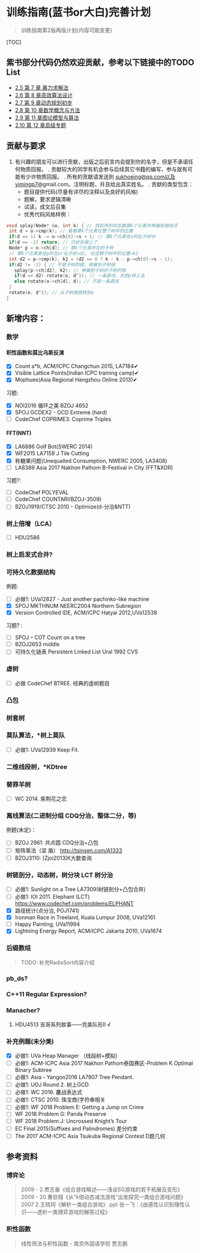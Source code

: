 # 训练指南(蓝书or大白)完善计划

>  训练指南第2版再版计划(内容可能变更)

[TOC]

## 紫书部分代码仍然欢迎贡献，参考以下链接中的TODO List

- [2.5 第 7 章 暴力求解法](ch07)
- [2.6 第 8 章高效算法设计](ch08)
- [2.7 第 9 章动态规划初步](ch09)
- [2.8 第 10 章数学概念与方法](ch10)
- [2.9 第 11 章图论模型与算法](ch11)
- [2.10 第 12 章高级专题](ch12)

## 贡献与要求
1.	有兴趣的朋友可以进行贡献，出版之后前言内会提到你的名字，但是不承诺任何物质回报。
	.	贡献较大的同学有机会参与后续其它书籍的编写，参与就有可能有少许物质回报。
	.	所有的贡献请发送到 sukhoeing@qq.com以及yimingp7@gmail.com。注明标题，并且给出真实姓名。
	.	贡献的类型包含：
    -	题目提供代码(尽量有详尽的注释以及良好的风格)
    -	题解，要求逻辑清晰
    - 试读，成文后召集
    - 优秀代码风格样例：

``` cpp
void splay(Node* &o, int k) { // 找到序列的左数第k个元素并伸展到根结点
 int d = o->cmp(k); // 看看第k个元素在整个树中的位置
 if(d == 1) k -= o->ch[0]->s + 1; // 第k个元素在o的右子树中
 if(d == -1) return; // 已经在根上了
 Node* p = o->ch[d]; // 第k个元素所在的子树
 // 第k个元素是在p的左or右子树→d2, 在这颗子树中的位置→k2
 int d2 = p->cmp(k), k2 = (d2 == 0 ? k : k - p->ch[0]->s - 1);
 if(d2 != -1) { // 不是子树的根，伸展到子树根
   splay(p->ch[d2], k2); // 伸展到子树的子树的根
   if(d == d2) rotate(o, d^1); // 一条直线，先把p转上去
   else rotate(o->ch[d], d); // 不是一条直线
 } 
 rotate(o, d^1); // 从子树根旋转到o
}
```
## 新增内容：

### 数学
#### 积性函数和莫比乌斯反演
- [x] Count a*b, ACM/ICPC Changchun 2015, LA7184✔
- [x] Visible Lattice Points(Indian ICPC training camp)✔
- [x] Mophues(Asia Regional Hangzhou Online 2013)✔

习题:

- [x] NOI2016 循环之美 BZOJ 4652
- [x] SPOJ GCDEX2 - GCD Extreme (hard)
- [ ] CodeChef COPRIME3: Coprime Triples

#### FFT(NNT)
- [x] LA6886 Golf Bot(SWERC 2014)
- [x] WF2015 LA7159 J Tile Cutting
- [x] 称糖果问题(Unequalled Consumption, NWERC 2005, LA3408)
- [ ] LA8389 Asia 2017 Nakhon Pathom B-Festival in City (FFT&XOR)

习题?:
- [ ] CodeChef POLYEVAL
- [ ] CodeChef COUNTARI(BZOJ-3509)
- [ ] BZOJ1919/CTSC 2010 - Optimize(d-分治&NTT)

### 树上倍增（LCA）
- [ ] HDU2586

### 树上启发式合并?

### 可持久化数据结构
例题:
- [ ] 必做1: UVa12827 - Just another pachinko-like machine
- [x] SPOJ MKTHNUM NEERC2004 Northern Subregion
- [x] Version Controlled IDE, ACM/ICPC Hatyai 2012,UVa12538

习题?  : 
- [ ]  SPOJ – COT Count on a tree 
- [ ] BZOJ2653 middle
- [ ] 可持久化链表 Persistent Linked List Ural 1992 CVS

### 虚树
- [ ] 必做 CodeChef BTREE. 经典的虚树题目
### 凸包
### 树套树

### 莫队算法，*树上莫队

- [ ] 必做1: UVa12939 Keep Fit. 

### 二维线段树，*KDtree
### 替罪羊树

- [ ] WC 2014. 紫荆花之恋

### 离线算法(二进制分组 CDQ分治，整体二分，等)
例题(未定)：
- [ ] BZOJ 2961: 共点圆  CDQ分治+凸包
- [ ] 矩阵乘法（梁 盾） http://tsinsen.com/A1333
- [ ] BZOJ3110: [Zjoi2013]K大数查询
### 树链剖分，动态树，树分块 LCT  树分治
- [ ] 必做1: Sunlight on a Tree LA7309(树链剖分+凸包合并)
- [ ] 必做1: IOI 2011. Elephant (LCT)   https://www.codechef.com/problems/ELPHANT
- [x] 路径统计(点分治, POJ1741)
- [x] Ironman Race in Treeland, Kuala Lumpur 2008, UVa12161
- [ ] Happy Painting, UVa11994
- [x] Lightning Energy Report, ACM/ICPC Jakarta 2010, UVa1674

### 后缀数组
> TODO: 补充RadixSort内容介绍

### pb_ds?

### C++11 Regular Expression?

### Manacher?

1. HDU4513 吉哥系列故事——完美队形II √ 

### 补充例题(未分类)
- [x] 必做1: UVa Heap Manager （线段树+模拟)
- [ ] 必做1: ACM-ICPC Asia 2017 Nakhon Pathom泰国赛区-Problem K Optimal Binary Subtree
- [ ] 必做1: Asia - Yangon2016 LA7807 Tree Pendant. 
- [ ] 必做1: UOJ Round 2. 树上GCD
- [ ] 必做1: WC 2016. 鏖战表达式
- [ ] 必做1: CTSC 2010. 珠宝商(字符串相关
- [ ] 必做1: WF 2018 Problem E: Getting a Jump on Crime
- [ ] WF 2018 Problem G: Panda Preserve
- [ ] WF 2018 Problem J: Uncrossed Knight’s Tour
- [ ] EC Final 2015(Suffixes and Palindromes) 差分约束
- [ ] The 2017 ACM-ICPC Asia Tsukuba Regional Contest D题几何

## 参考资料
### 博弈论
> 2009 - 2.贾志豪《组合游戏略述——浅谈SG游戏的若干拓展及变形》
> 2009 - 20.曹钦翔《从“k倍动态减法游戏”出发探究一类组合游戏问题》
> 2007 2.王晓珂《解析一类组合游戏》.ppt
> 张一飞：《由感性认识到理性认识——透析一类搏弈游戏的解答过程》

### 积性函数
> 线性筛法与积性函数  - 南京外国语学校 贾志鹏 
> 
